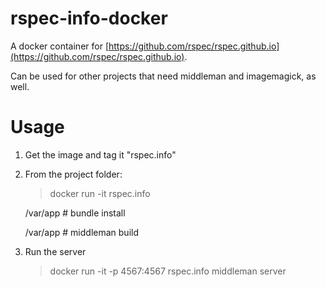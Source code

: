 # rspec-info-docker

A docker container for [https://github.com/rspec/rspec.github.io](https://github.com/rspec/rspec.github.io).

Can be used for other projects that need middleman and imagemagick, as well.

# Usage

1. Get the image and tag it "rspec.info"
1. From the project folder:

    >  docker run -it rspec.info

    /var/app # bundle install

    /var/app # middleman build

1. Run the server

    > docker run -it -p 4567:4567 rspec.info middleman server
